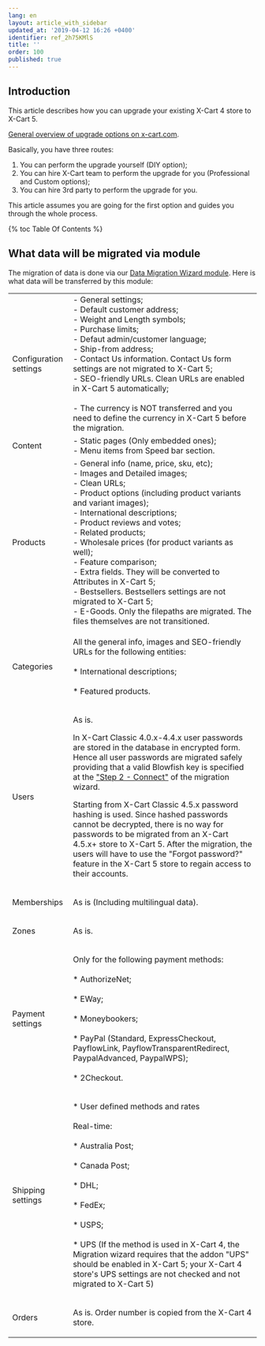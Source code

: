 ```yaml
---
lang: en
layout: article_with_sidebar
updated_at: '2019-04-12 16:26 +0400'
identifier: ref_2h75KMlS
title: ''
order: 100
published: true
---
```

## Introduction
This article describes how you can upgrade your existing X-Cart 4 store to X-Cart 5.

[General overview of upgrade options on x-cart.com](https://www.x-cart.com/x-cart-migration.html).

Basically, you have three routes:
1. You can perform the upgrade yourself (DIY option);
2. You can hire X-Cart team to perform the upgrade for you (Professional and Custom options);
3. You can hire 3rd party to perform the upgrade for you.

This article assumes you are going for the first option and guides you through the whole process.

{% toc Table Of Contents %}

## What data will be migrated via module

The migration of data is done via our [Data Migration Wizard module](https://market.x-cart.com/addons/migration-wizard.html). Here is what data will be transferred by this module:

<table class="ui compact padded celled small table">
  <tbody>
    <tr class="top aligned">
      <td colspan="1" class="confluenceTd"><span>Сonfiguration settings</span>
      </td>
      <td colspan="1" class="confluenceTd">
- General settings;
<br />- Default customer address; 
<br />- Weight and Length symbols; 
<br />- Purchase limits; 
<br />- Defaut admin/customer language; 
<br />- Ship-from address;          
<br />- Contact Us information. Contact Us form settings are not migrated to X-Cart 5;
<br />- SEO-friendly URLs. Clean URLs are enabled in X-Cart 5 automatically;
<br />
<br />- The currency is NOT transferred and you need to define the currency in X-Cart 5 before the migration.
      </td>
    </tr>
    <tr class="top aligned">
      <td colspan="1" class="confluenceTd"><span>Сontent</span>
      </td>
      <td colspan="1" class="confluenceTd">
- Static pages (Only embedded ones);
<br />- Menu items from Speed bar section.
      </td>
    </tr>
    <tr class="top aligned">
      <td colspan="1" class="confluenceTd"><span>Products</span>
      </td>
      <td colspan="1" class="confluenceTd">
- General info (name, price, sku, etc);
<br />- Images and Detailed images;
<br />- Clean URLs;
<br />- Product options (including product variants and variant images);
<br />- International descriptions;
<br />- Product reviews and votes;
<br />- Related products;
<br />- Wholesale prices (for product variants as well);
<br />- Feature comparison;
<br />- Extra fields. They will be converted to Attributes in X-Cart 5;
<br />- Bestsellers. Bestsellers settings are not migrated to X-Cart 5;
<br />- E-Goods. Only the filepaths are migrated. The files themselves are not transitioned.
      </td>
    </tr>  
    <tr class="top aligned">
      <td colspan="1" class="confluenceTd"><span>Categories</span>
      </td>
      <td colspan="1" class="confluenceTd">
        <p>All the general info, images and SEO-friendly URLs for the following entities:
          <br><span>&nbsp;</span>
          <br>*   International descriptions;
          <br><span>&nbsp;</span>
          <br>*   Featured products.&nbsp;</p>
      </td>
    </tr>
    <tr class="top aligned">   
      <td colspan="1" class="confluenceTd"><span>Users</span>
      </td>
      <td colspan="1" class="confluenceTd">
        <p>As is. </p>
        <p>In X-Cart Classic 4.0.x-4.4.x user passwords are stored in the database in encrypted form. Hence all user passwords are migrated safely providing that a valid Blowfish key is specified at the <a href="https://kb.x-cart.com/modules/xc4_to_xc5_migration_wizard/using_the_xc4_to_xc5_migration_wizard.html#step-2---connect" target="_blank">"Step 2 - Connect"</a> of the migration wizard.</p>
        <p> Starting from X-Cart Classic 4.5.x password hashing is used. Since hashed passwords cannot be decrypted, there is no way for passwords to be migrated from an X-Cart 4.5.x+ store to X-Cart 5. After the migration, the users will have to use the "Forgot password?" feature in the X-Cart 5 store to regain access to their accounts.</p>
      </td>
    </tr>
    <tr class="top aligned">   
      <td colspan="1" class="confluenceTd"><span>Memberships</span>
      </td>
      <td colspan="1" class="confluenceTd">
        <p>As is (Including multilingual data).&nbsp;</p>
      </td>
    </tr>
    <tr class="top aligned">   
      <td colspan="1" class="confluenceTd"><span>Zones</span>
      </td>
      <td colspan="1" class="confluenceTd">
        <p>As is.&nbsp;</p>
      </td>
    </tr>
    <tr class="top aligned">
      <td colspan="1" class="confluenceTd"><span>Payment settings</span>
      </td>
      <td colspan="1" class="confluenceTd">
        <p>Only for the following payment methods:
          <br><span>&nbsp;</span>
          <br>*   AuthorizeNet;
          <br><span>&nbsp;</span>
          <br>*   EWay;
          <br><span>&nbsp;</span>
          <br>*   Moneybookers;
          <br><span>&nbsp;</span>
          <br>*   PayPal (Standard, ExpressCheckout, PayflowLink, PayflowTransparentRedirect, PaypalAdvanced, PaypalWPS);
          <br><span>&nbsp;</span>
          <br>*   2Checkout.&nbsp;</p>
      </td>
    </tr>
    <tr class="top aligned">
      <td colspan="1" class="confluenceTd"><span>Shipping settings</span>
      </td>
      <td colspan="1" class="confluenceTd">
        <p>*   User defined methods and rates
          <br><span>&nbsp;</span>
          <br>Real-time:
          <br><span>&nbsp;</span>
          <br>*   Australia Post;
          <br><span>&nbsp;</span>
          <br>*   Canada Post;
          <br><span>&nbsp;</span>
          <br>*   DHL;
          <br><span>&nbsp;</span>
          <br>*   FedEx;
          <br><span>&nbsp;</span>
          <br>*   USPS;
          <br><span>&nbsp;</span>
          <br>*   UPS (If the method is used in X-Cart 4, the Migration wizard requires that the addon "UPS" should be enabled in X-Cart 5; your X-Cart 4 store's UPS settings are not checked and not migrated to X-Cart 5)&nbsp;</p>
      </td>
    </tr>
    <tr class="top aligned">
      <td colspan="1" class="confluenceTd"><span>Orders</span>
      </td>
      <td colspan="1" class="confluenceTd">
        <p>As is. Order number is copied from the X-Cart 4 store.&nbsp;</p>
      </td>
     </tr> 
  </tbody>
</table>